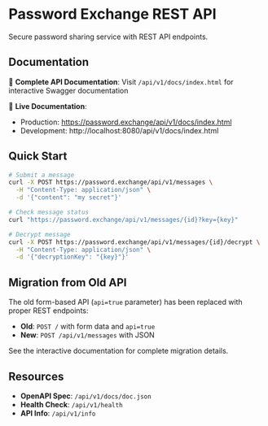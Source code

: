 # Password Exchange REST API

Secure password sharing service with REST API endpoints.

## Documentation

📖 **Complete API Documentation**: Visit `/api/v1/docs/index.html` for interactive Swagger documentation

🔗 **Live Documentation**: 
- Production: https://password.exchange/api/v1/docs/index.html
- Development: http://localhost:8080/api/v1/docs/index.html

## Quick Start

```bash
# Submit a message
curl -X POST https://password.exchange/api/v1/messages \
  -H "Content-Type: application/json" \
  -d '{"content": "my secret"}'

# Check message status  
curl "https://password.exchange/api/v1/messages/{id}?key={key}"

# Decrypt message
curl -X POST https://password.exchange/api/v1/messages/{id}/decrypt \
  -H "Content-Type: application/json" \
  -d '{"decryptionKey": "{key}"}'
```

## Migration from Old API

The old form-based API (`api=true` parameter) has been replaced with proper REST endpoints:

- **Old**: `POST /` with form data and `api=true`
- **New**: `POST /api/v1/messages` with JSON

See the interactive documentation for complete migration details.

## Resources

- **OpenAPI Spec**: `/api/v1/docs/doc.json`
- **Health Check**: `/api/v1/health` 
- **API Info**: `/api/v1/info`